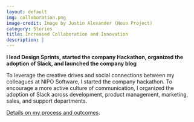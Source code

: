 ```yaml
---
layout: default
img: collaboration.png
image-credit: Image by Justin Alexander (Noun Project)
category: Stories
title: Increased Collaboration and Innovation
description: |
---
```

**I lead Design Sprints, started the company Hackathon, organized the adoption of Slack, and launched the company blog**

To leverage the creative drives and social connections between my colleagues at NIPO Software, I started the company hackathon. To encourage a more active culture of communication, I organized the adoption of Slack across development, product management, marketing, sales, and support departments.

<a role="button" data-toggle="collapse" href="#collapseNIPO2" aria-expanded="false" aria-controls="collapseStories">Details on my process and outcomes</a>.
